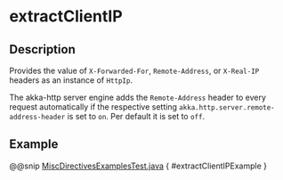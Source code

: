 <a id="extractclientip-java"></a>
# extractClientIP

## Description

Provides the value of `X-Forwarded-For`, `Remote-Address`, or `X-Real-IP` headers as an instance of `HttpIp`.

The akka-http server engine adds the `Remote-Address` header to every request automatically if the respective
setting `akka.http.server.remote-address-header` is set to `on`. Per default it is set to `off`.

## Example

@@snip [MiscDirectivesExamplesTest.java](../../../../../../../test/java/docs/http/javadsl/server/directives/MiscDirectivesExamplesTest.java) { #extractClientIPExample }